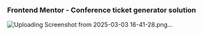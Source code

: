 ### Frontend Mentor - Conference ticket generator solution

![Uploading Screenshot from 2025-03-03 16-41-28.png…]()

